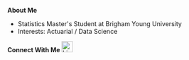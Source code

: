 **About Me**
- Statistics Master's Student at Brigham Young University
- Interests: Actuarial / Data Science

**Connect With Me**
<a href="https://www.linkedin.com/in/mckay-gerratt/">
  <img alt="LinkedIn" width="25" src="https://raw.githubusercontent.com/peterthehan/peterthehan/master/assets/linkedin.svg" />
</a>
